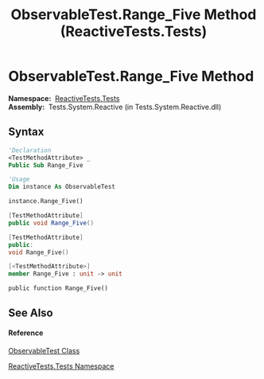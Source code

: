 ﻿---
title: ObservableTest.Range_Five Method  (ReactiveTests.Tests)
TOCTitle: Range_Five Method
ms:assetid: M:ReactiveTests.Tests.ObservableTest.Range_Five
ms:mtpsurl: https://msdn.microsoft.com/en-us/library/reactivetests.tests.observabletest.range_five(v=VS.103)
ms:contentKeyID: 36619245
ms.date: 06/28/2011
mtps_version: v=VS.103
f1_keywords:
- ReactiveTests.Tests.ObservableTest.Range_Five
dev_langs:
- CSharp
- JScript
- VB
- FSharp
- c++
---

# ObservableTest.Range\_Five Method

**Namespace:**  [ReactiveTests.Tests](hh289046\(v=vs.103\).md)  
**Assembly:**  Tests.System.Reactive (in Tests.System.Reactive.dll)

## Syntax

``` vb
'Declaration
<TestMethodAttribute> _
Public Sub Range_Five
```

``` vb
'Usage
Dim instance As ObservableTest

instance.Range_Five()
```

``` csharp
[TestMethodAttribute]
public void Range_Five()
```

``` c++
[TestMethodAttribute]
public:
void Range_Five()
```

``` fsharp
[<TestMethodAttribute>]
member Range_Five : unit -> unit 
```

``` jscript
public function Range_Five()
```

## See Also

#### Reference

[ObservableTest Class](hh288687\(v=vs.103\).md)

[ReactiveTests.Tests Namespace](hh289046\(v=vs.103\).md)


